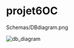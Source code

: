 # projet6OC

Schemas/DBdiagram.png

![db_diagram](https://github.com/JeanUngerer/projet6OC/front-init/Schemas/DBdiagram.png?raw=true)
